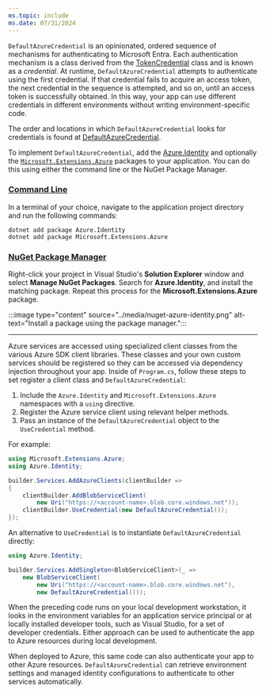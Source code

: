 ```yaml
---
ms.topic: include
ms.date: 07/31/2024
---
```

`DefaultAzureCredential` is an opinionated, ordered sequence of mechanisms for authenticating to Microsoft Entra. Each authentication mechanism is a class derived from the [TokenCredential](/dotnet/api/azure.core.tokencredential?view=azure-dotnet) class and is known as a *credential*. At runtime, `DefaultAzureCredential` attempts to authenticate using the first credential. If that credential fails to acquire an access token, the next credential in the sequence is attempted, and so on, until an access token is successfully obtained. In this way, your app can use different credentials in different environments without writing environment-specific code.

The order and locations in which `DefaultAzureCredential` looks for credentials is found at [DefaultAzureCredential](/dotnet/api/overview/azure/identity-readme?view=azure-dotnet&preserve-view=true#defaultazurecredential).

To implement `DefaultAzureCredential`, add the [Azure.Identity](/dotnet/api/azure.identity) and optionally the [`Microsoft.Extensions.Azure`](/dotnet/api/microsoft.extensions.azure) packages to your application. You can do this using either the command line or the NuGet Package Manager.

### [Command Line](#tab/command-line)

In a terminal of your choice, navigate to the application project directory and run the following commands:

```dotnetcli
dotnet add package Azure.Identity
dotnet add package Microsoft.Extensions.Azure
```

### [NuGet Package Manager](#tab/nuget-package)

Right-click your project in Visual Studio's **Solution Explorer** window and select **Manage NuGet Packages**. Search for **Azure.Identity**, and install the matching package. Repeat this process for the **Microsoft.Extensions.Azure** package.

:::image type="content" source="../media/nuget-azure-identity.png" alt-text="Install a package using the package manager.":::

---

Azure services are accessed using specialized client classes from the various Azure SDK client libraries. These classes and your own custom services should be registered so they can be accessed via dependency injection throughout your app. Inside of `Program.cs`, follow these steps to set register a client class and `DefaultAzureCredential`:

1. Include the `Azure.Identity` and `Microsoft.Extensions.Azure` namespaces with a `using` directive.
1. Register the Azure service client using relevant helper methods.
1. Pass an instance of the `DefaultAzureCredential` object to the `UseCredential` method.

For example:

```c#
using Microsoft.Extensions.Azure;
using Azure.Identity;

builder.Services.AddAzureClients(clientBuilder =>
{
    clientBuilder.AddBlobServiceClient(
        new Uri("https://<account-name>.blob.core.windows.net"));
    clientBuilder.UseCredential(new DefaultAzureCredential());
});
```

An alternative to `UseCredential` is to instantiate `DefaultAzureCredential` directly:

```c#
using Azure.Identity;

builder.Services.AddSingleton<BlobServiceClient>(_ =>
    new BlobServiceClient(
        new Uri("https://<account-name>.blob.core.windows.net"),
        new DefaultAzureCredential()));
```

When the preceding code runs on your local development workstation, it looks in the environment variables for an application service principal or at locally installed developer tools, such as Visual Studio, for a set of developer credentials. Either approach can be used to authenticate the app to Azure resources during local development.

When deployed to Azure, this same code can also authenticate your app to other Azure resources. `DefaultAzureCredential` can retrieve environment settings and managed identity configurations to authenticate to other services automatically.
